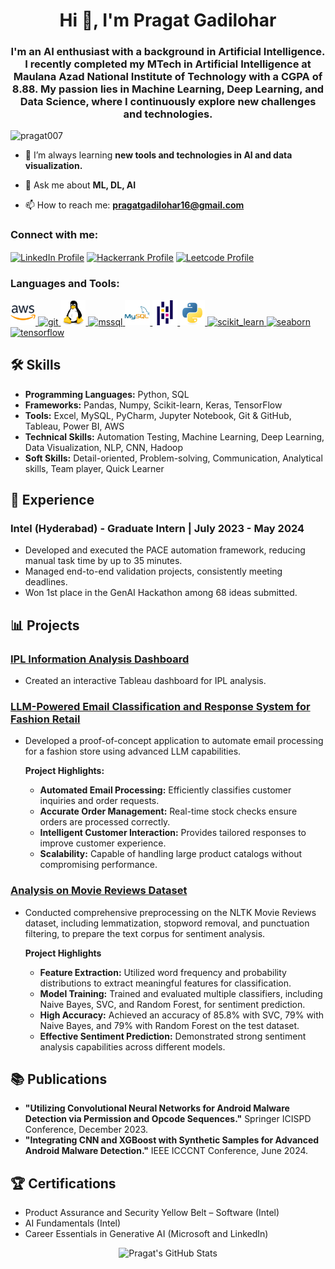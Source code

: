 <h1 align="center">Hi 👋, I'm Pragat Gadilohar</h1>
<h3 align="center">I'm an AI enthusiast with a background in Artificial Intelligence. I recently completed my MTech in Artificial Intelligence at Maulana Azad National Institute of Technology with a CGPA of 8.88. My passion lies in Machine Learning, Deep Learning, and Data Science, where I continuously explore new challenges and technologies.</h3>

<p align="left"> <img src="https://komarev.com/ghpvc/?username=pragat007&label=Profile%20views&color=0e75b6&style=flat" alt="pragat007" /> </p>

- 🌱 I’m always learning **new tools and technologies in AI and data visualization.**

- 💬 Ask me about **ML, DL, AI**

- 📫 How to reach me: **pragatgadilohar16@gmail.com**

<h3 align="left">Connect with me:</h3>
<p align="left">
<a href="https://linkedin.com/in/pragat-gadilohar-67b45a1a9/" target="blank"><img align="center" src="https://raw.githubusercontent.com/rahuldkjain/github-profile-readme-generator/master/src/images/icons/Social/linked-in-alt.svg" alt="LinkedIn Profile" height="30" width="40" /></a>
<a href="https://www.hackerrank.com/pragatgadilohar1" target="blank"><img align="center" src="https://raw.githubusercontent.com/rahuldkjain/github-profile-readme-generator/master/src/images/icons/Social/hackerrank.svg" alt="Hackerrank Profile" height="30" width="40" /></a>
<a href="https://leetcode.com/u/pragatgadilohar16/" target="blank"><img align="center" src="https://raw.githubusercontent.com/rahuldkjain/github-profile-readme-generator/master/src/images/icons/Social/leet-code.svg" alt="Leetcode Profile" height="30" width="40" /></a>
</p>

<h3 align="left">Languages and Tools:</h3>
<p align="left">
  <a href="https://aws.amazon.com" target="_blank" rel="noreferrer">
    <img src="https://raw.githubusercontent.com/devicons/devicon/master/icons/amazonwebservices/amazonwebservices-original-wordmark.svg" alt="aws" width="40" height="40"/>
  </a>
  <a href="https://git-scm.com/" target="_blank" rel="noreferrer">
    <img src="https://www.vectorlogo.zone/logos/git-scm/git-scm-icon.svg" alt="git" width="40" height="40"/>
  </a>
  <a href="https://www.linux.org/" target="_blank" rel="noreferrer">
    <img src="https://raw.githubusercontent.com/devicons/devicon/master/icons/linux/linux-original.svg" alt="linux" width="40" height="40"/>
  </a>
  <a href="https://www.microsoft.com/en-us/sql-server" target="_blank" rel="noreferrer">
    <img src="https://www.svgrepo.com/show/303229/microsoft-sql-server-logo.svg" alt="mssql" width="40" height="40"/>
  </a>
  <a href="https://www.mysql.com/" target="_blank" rel="noreferrer">
    <img src="https://raw.githubusercontent.com/devicons/devicon/master/icons/mysql/mysql-original-wordmark.svg" alt="mysql" width="40" height="40"/>
  </a>
  <a href="https://pandas.pydata.org/" target="_blank" rel="noreferrer">
    <img src="https://raw.githubusercontent.com/devicons/devicon/2ae2a900d2f041da66e950e4d48052658d850630/icons/pandas/pandas-original.svg" alt="pandas" width="40" height="40"/>
  </a>
  <a href="https://www.python.org" target="_blank" rel="noreferrer">
    <img src="https://raw.githubusercontent.com/devicons/devicon/master/icons/python/python-original.svg" alt="python" width="40" height="40"/>
  </a>
  <a href="https://scikit-learn.org/" target="_blank" rel="noreferrer">
    <img src="https://upload.wikimedia.org/wikipedia/commons/0/05/Scikit_learn_logo_small.svg" alt="scikit_learn" width="40" height="40"/>
  </a>
  <a href="https://seaborn.pydata.org/" target="_blank" rel="noreferrer">
    <img src="https://seaborn.pydata.org/_images/logo-mark-lightbg.svg" alt="seaborn" width="40" height="40"/>
  </a>
  <a href="https://www.tensorflow.org" target="_blank" rel="noreferrer">
    <img src="https://www.vectorlogo.zone/logos/tensorflow/tensorflow-icon.svg" alt="tensorflow" width="40" height="40"/>
  </a>
</p>

## 🛠️ Skills

- **Programming Languages:** Python, SQL
- **Frameworks:** Pandas, Numpy, Scikit-learn, Keras, TensorFlow
- **Tools:** Excel, MySQL, PyCharm, Jupyter Notebook, Git & GitHub, Tableau, Power BI, AWS
- **Technical Skills:** Automation Testing, Machine Learning, Deep Learning, Data Visualization, NLP, CNN, Hadoop
- **Soft Skills:** Detail-oriented, Problem-solving, Communication, Analytical skills, Team player, Quick Learner

## 💼 Experience

### Intel (Hyderabad) - Graduate Intern | July 2023 - May 2024
- Developed and executed the PACE automation framework, reducing manual task time by up to 35 minutes.
- Managed end-to-end validation projects, consistently meeting deadlines.
- Won 1st place in the GenAI Hackathon among 68 ideas submitted.

## 📊 Projects

### [IPL Information Analysis Dashboard](https://public.tableau.com/app/profile/pragat.gadilohar2706/viz/IPLInformationAnalysis/Dashboard1)
- Created an interactive Tableau dashboard for IPL analysis.

### [LLM-Powered Email Classification and Response System for Fashion Retail](https://github.com/Pragat007/LLM-Powered_Email_Classification_and_Response_System_for_Fashion_Retail)
- Developed a proof-of-concept application to automate email processing for a fashion store using advanced LLM capabilities.

  **Project Highlights:**
  - **Automated Email Processing:** Efficiently classifies customer inquiries and order requests.
  - **Accurate Order Management:** Real-time stock checks ensure orders are processed correctly.
  - **Intelligent Customer Interaction:** Provides tailored responses to improve customer experience.
  - **Scalability:** Capable of handling large product catalogs without compromising performance.

### [Analysis on Movie Reviews Dataset](https://github.com/Pragat007/Movie-Reviews-Sentiment-Analysis)

- Conducted comprehensive preprocessing on the NLTK Movie Reviews dataset, including lemmatization, stopword removal, and punctuation filtering, to prepare the text corpus for sentiment analysis.

   **Project Highlights**
  
  - **Feature Extraction:** Utilized word frequency and probability distributions to extract meaningful features for classification.
  - **Model Training:** Trained and evaluated multiple classifiers, including Naive Bayes, SVC, and Random Forest, for sentiment prediction.
  - **High Accuracy:** Achieved an accuracy of 85.8% with SVC, 79% with Naive Bayes, and 79% with Random Forest on the test dataset.
  - **Effective Sentiment Prediction:** Demonstrated strong sentiment analysis capabilities across different models.


## 📚 Publications

- **"Utilizing Convolutional Neural Networks for Android Malware Detection via Permission and Opcode Sequences."** Springer ICISPD Conference, December 2023.
- **"Integrating CNN and XGBoost with Synthetic Samples for Advanced Android Malware Detection."** IEEE ICCCNT Conference, June 2024.

## 🏆 Certifications

- Product Assurance and Security Yellow Belt – Software (Intel)
- AI Fundamentals (Intel)
- Career Essentials in Generative AI (Microsoft and LinkedIn)

<p align="center">
  <img src="https://github-readme-stats.vercel.app/api?username=pragat007&show_icons=true&theme=radical" alt="Pragat's GitHub Stats" />
</p>



